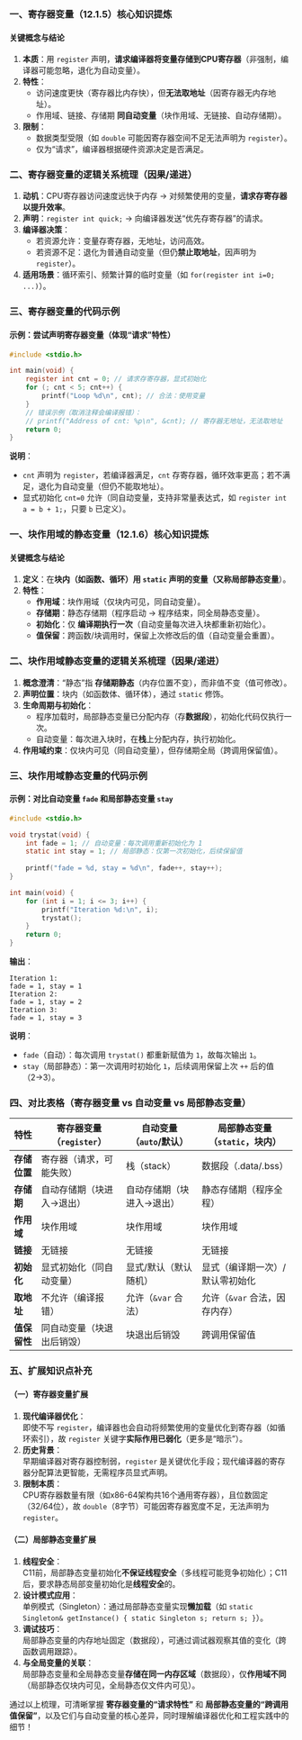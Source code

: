 ### 一、寄存器变量（12.1.5）核心知识提炼  

#### 关键概念与结论  
1. **本质**：用 `register` 声明，**请求编译器将变量存储到CPU寄存器**（非强制，编译器可能忽略，退化为自动变量）。  
2. **特性**：  
   - 访问速度更快（寄存器比内存快），但**无法取地址**（因寄存器无内存地址）。  
   - 作用域、链接、存储期 **同自动变量**（块作用域、无链接、自动存储期）。  
3. **限制**：  
   - 数据类型受限（如 `double` 可能因寄存器空间不足无法声明为 `register`）。  
   - 仅为“请求”，编译器根据硬件资源决定是否满足。  


### 二、寄存器变量的逻辑关系梳理（因果/递进）  
1. **动机**：CPU寄存器访问速度远快于内存 → 对频繁使用的变量，**请求存寄存器以提升效率**。  
2. **声明**：`register int quick;` → 向编译器发送“优先存寄存器”的请求。  
3. **编译器决策**：  
   - 若资源允许：变量存寄存器，无地址，访问高效。  
   - 若资源不足：退化为普通自动变量（但仍**禁止取地址**，因声明为 `register`）。  
4. **适用场景**：循环索引、频繁计算的临时变量（如 `for(register int i=0; ...)`）。  


### 三、寄存器变量的代码示例  
#### 示例：尝试声明寄存器变量（体现“请求”特性）  
```c
#include <stdio.h>

int main(void) {
    register int cnt = 0; // 请求存寄存器，显式初始化
    for (; cnt < 5; cnt++) { 
        printf("Loop %d\n", cnt); // 合法：使用变量
    }
    // 错误示例（取消注释会编译报错）：
    // printf("Address of cnt: %p\n", &cnt); // 寄存器无地址，无法取地址
    return 0;
}
```  
**说明**：  
- `cnt` 声明为 `register`，若编译器满足，`cnt` 存寄存器，循环效率更高；若不满足，退化为自动变量（但仍不能取地址）。  
- 显式初始化 `cnt=0` 允许（同自动变量，支持非常量表达式，如 `register int a = b + 1;`，只要 `b` 已定义）。  




### 一、块作用域的静态变量（12.1.6）核心知识提炼  

#### 关键概念与结论  
1. **定义**：在**块内（如函数、循环）**用 `static` 声明的变量（又称**局部静态变量**）。  
2. **特性**：  
   - **作用域**：块作用域（仅块内可见，同自动变量）。  
   - **存储期**：静态存储期（程序启动 → 程序结束，同全局静态变量）。  
   - **初始化**：仅 **编译期执行一次**（自动变量每次进入块都重新初始化）。  
   - **值保留**：跨函数/块调用时，保留上次修改后的值（自动变量会重置）。  


### 二、块作用域静态变量的逻辑关系梳理（因果/递进）  
1. **概念澄清**：“静态”指 **存储期静态**（内存位置不变），而非值不变（值可修改）。  
2. **声明位置**：块内（如函数体、循环体），通过 `static` 修饰。  
3. **生命周期与初始化**：  
   - 程序加载时，局部静态变量已分配内存（存**数据段**），初始化代码仅执行一次。  
   - 自动变量：每次进入块时，在**栈**上分配内存，执行初始化。  
4. **作用域约束**：仅块内可见（同自动变量），但存储期全局（跨调用保留值）。  


### 三、块作用域静态变量的代码示例  
#### 示例：对比自动变量 `fade` 和局部静态变量 `stay`  
```c
#include <stdio.h>

void trystat(void) {
    int fade = 1; // 自动变量：每次调用重新初始化为 1
    static int stay = 1; // 局部静态：仅第一次初始化，后续保留值
    
    printf("fade = %d, stay = %d\n", fade++, stay++);
}

int main(void) {
    for (int i = 1; i <= 3; i++) {
        printf("Iteration %d:\n", i);
        trystat();
    }
    return 0;
}
```  
**输出**：  
```
Iteration 1:
fade = 1, stay = 1  
Iteration 2:
fade = 1, stay = 2  
Iteration 3:
fade = 1, stay = 3  
```  
**说明**：  
- `fade`（自动）：每次调用 `trystat()` 都重新赋值为 `1`，故每次输出 `1`。  
- `stay`（局部静态）：第一次调用时初始化 `1`，后续调用保留上次 `++` 后的值（2→3）。  




### 四、对比表格（寄存器变量 vs 自动变量 vs 局部静态变量）  

| **特性**       | 寄存器变量（`register`）      | 自动变量（`auto`/默认）        | 局部静态变量（`static`，块内） |  
|----------------|-------------------------------|--------------------------------|--------------------------------|  
| **存储位置**   | 寄存器（请求，可能失败）       | 栈（stack）                    | 数据段（.data/.bss）          |  
| **存储期**     | 自动存储期（块进入→退出）      | 自动存储期（块进入→退出）      | 静态存储期（程序全程）        |  
| **作用域**     | 块作用域                      | 块作用域                       | 块作用域                      |  
| **链接**       | 无链接                        | 无链接                         | 无链接                        |  
| **初始化**     | 显式初始化（同自动变量）       | 显式/默认（默认随机）          | 显式（编译期一次）/默认零初始化 |  
| **取地址**     | 不允许（编译报错）             | 允许（`&var` 合法）            | 允许（`&var` 合法，因存内存）  |  
| **值保留性**   | 同自动变量（块退出后销毁）     | 块退出后销毁                  | 跨调用保留值                  |  




### 五、扩展知识点补充  

#### （一）寄存器变量扩展  
1. **现代编译器优化**：  
   即使不写 `register`，编译器也会自动将频繁使用的变量优化到寄存器（如循环索引），故 `register` 关键字**实际作用已弱化**（更多是“暗示”）。  
2. **历史背景**：  
   早期编译器对寄存器控制弱，`register` 是关键优化手段；现代编译器的寄存器分配算法更智能，无需程序员显式声明。  
3. **限制本质**：  
   CPU寄存器数量有限（如x86-64架构共16个通用寄存器），且位数固定（32/64位），故 `double`（8字节）可能因寄存器宽度不足，无法声明为 `register`。  


#### （二）局部静态变量扩展  
1. **线程安全**：  
   C11前，局部静态变量初始化**不保证线程安全**（多线程可能竞争初始化）；C11后，要求静态局部变量初始化是**线程安全**的。  
2. **设计模式应用**：  
   单例模式（Singleton）：通过局部静态变量实现**懒加载**（如 `static Singleton& getInstance() { static Singleton s; return s; }`）。  
3. **调试技巧**：  
   局部静态变量的内存地址固定（数据段），可通过调试器观察其值的变化（跨函数调用跟踪）。  
4. **与全局变量的关联**：  
   局部静态变量和全局静态变量**存储在同一内存区域**（数据段），仅**作用域不同**（局部静态仅块内可见，全局静态仅文件内可见）。  




通过以上梳理，可清晰掌握 **寄存器变量的“请求特性”** 和 **局部静态变量的“跨调用值保留”**，以及它们与自动变量的核心差异，同时理解编译器优化和工程实践中的细节！